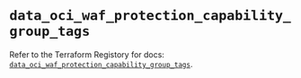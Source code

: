 # `data_oci_waf_protection_capability_group_tags`

Refer to the Terraform Registory for docs: [`data_oci_waf_protection_capability_group_tags`](https://registry.terraform.io/providers/oracle/oci/6.18.0/docs/data-sources/waf_protection_capability_group_tags).
